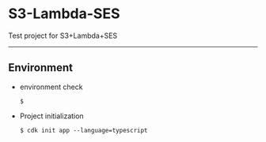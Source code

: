 # S3-Lambda-SES
Test project for S3+Lambda+SES

---

## Environment

* environment check
    ```
    $ 
    ```
* Project initialization
    ```    
    $ cdk init app --language=typescript
    ```

